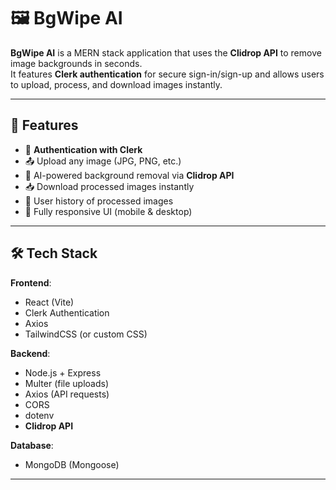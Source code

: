 # 🖼️ BgWipe AI

**BgWipe AI** is a MERN stack application that uses the **Clidrop API** to remove image backgrounds in seconds.  
It features **Clerk authentication** for secure sign-in/sign-up and allows users to upload, process, and download images instantly.

---

## 🚀 Features
- 🔐 **Authentication with Clerk**
- 📤 Upload any image (JPG, PNG, etc.)
- 🤖 AI-powered background removal via **Clidrop API**
- 📥 Download processed images instantly
- 📜 User history of processed images
- 📱 Fully responsive UI (mobile & desktop)

---

## 🛠️ Tech Stack
**Frontend**:
- React (Vite)
- Clerk Authentication
- Axios
- TailwindCSS (or custom CSS)

**Backend**:
- Node.js + Express
- Multer (file uploads)
- Axios (API requests)
- CORS
- dotenv
- **Clidrop API**

**Database**:
- MongoDB (Mongoose)

---

